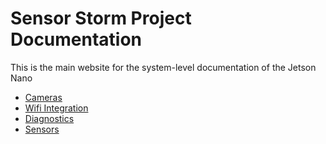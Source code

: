 # Sensor Storm Project Documentation

This is the main website for the system-level documentation of the Jetson Nano

- [Cameras](features/camera.md)
- [Wifi Integration](features/wifi.md)
- [Diagnostics](features/diagnostics.md)
- [Sensors](features/sensors.md)
